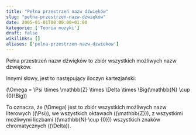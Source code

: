 ```yaml
---
title: "Pełna przestrzeń nazw dźwięków"
slug: "pełna-przestrzeń-nazw-dźwięków"
date: 2005-01-01T00:00:00+01:00
kategorie: ['Teoria muzyki']
draft: false
wikilinks: []
aliases: ['pelna-przestrzen-nazw-dzwiekow']
---
```

Pełna przestrzeń nazw dźwięków to zbiór wszystkich możliwych nazw
dźwięków.

Innymi słowy, jest to następujący iloczyn kartezjański:

\(\Omega = \Psi \times \mathbb{Z} \times \Delta \times \Big(\mathbb{N} \cup \{0\}\Big)\)

To oznacza, że \(\Omega\) jest to zbiór wszystkich możliwych nazw
literowych (\(\Psi\)), we wszystkich oktawach (\(\mathbb{Z}\)), z
wszystkimi możliwymi liczbami (\(\mathbb{N} \cup \{0\}\)) wszystkich
znaków chromatycznych (\(\Delta\)).

